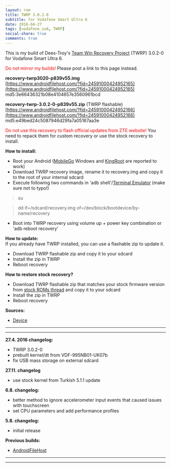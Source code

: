 ```yaml
---
layout: rom
title: TWRP 3.0.2-0
subtitle: for Vodafone Smart Ultra 6
date: 2016-04-27
tags: [vodafone_su6, TWRP]
social-share: true
comments: true
---
```


This is my build of Dees-Troy's [Team Win Recovery Project](http://teamw.in/project/twrp2/) (TWRP) 3.0.2-0 for Vodafone Smart Ultra 6.

<span style="color:#FF0000;">Do not mirror my builds!</span> Please post a link to this page instead.

**recovery-twrp3020-p839v55.img**  
[https://www.androidfilehost.com/?fid=24591000424952165](https://www.androidfilehost.com/?fid=24591000424952165)  
md5:3e66436321b08e4104657e3560961bcd

**recovery-twrp-3.0.2-0-p839v55.zip** (TWRP flashable)  
[https://www.androidfilehost.com/?fid=24591000424952166](https://www.androidfilehost.com/?fid=24591000424952166)  
md5:e49bed24c5087946d29fa7a05167aa3e

<span style="color:#FF0000;">Do not use this recovery to flash official updates from ZTE website!</span> You need to repack them for custom recovery or use the stock recovery to install.

**How to install:**

- Root your Android ([MobileGo](http://mobilego.wondershare.com/) Windows and [KingRoot](http://androidxda.com/download-kingroot-application) are reported to work)
- Download TWRP recovery image, rename it to recovery.img and copy it to the root of your internal sdcard
- Execute following two commands in 'adb shell'/[Terminal Emulator](https://play.google.com/store/apps/details?id=jackpal.androidterm) (make sure not to typo!)

> su

> dd if=/sdcard/recovery.img of=/dev/block/bootdevice/by-name/recovery

- Boot into TWRP recovery using volume up + power key combination or 'adb reboot recovery'

**How to update:**  
If you already have TWRP installed, you can use a flashable zip to update it.

- Download TWRP flashable zip and copy it to your sdcard
- Install the zip in TWRP
- Reboot recovery

**How to restore stock recovery?**

- Download TWRP flashable zip that matches your stock firmware version from [stock ROMs thread](http://www.modaco.com/forums/topic/375788-vodafone-smart-ultra-6-stock-roms-otas-and-recoveries/) and copy it to your sdcard
- Install the zip in TWRP
- Reboot recovery

**Sources:**

- [Device](https://gitlab.com/Konsta/android_device_zte_p839v55)

----
----

**27.4. 2016 changelog:**

- TWRP 3.0.2-0
- prebuilt kernel/dt from VDF-995NB01-UK07b
- fix USB mass storage on external sdcard

**27.11. changelog**

- use stock kernel from Turkish 5.1.1 update

**6.8. changelog:**

- better method to ignore accelerometer input events that caused issues with touchscreen
- set CPU parameters and add performance profiles

**5.8. changelog:**

- initial release

**Previous builds:**

- [AndroidFileHost](https://www.androidfilehost.com/?w=files&flid=89959)

----
----
